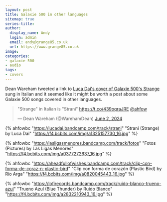 ```yaml
---
layout: post
title: Galaxie 500 in other languages
sitemap: true
series-title:
author:
  display_name: Andy
  login: admin
  email: andy@grange85.co.uk
  url: https://www.grange85.co.uk
image:
categories:
- galaxie 500
- audio
tags:
- covers
---
```

Dean Wareham tweeted a link to [Luca Dai's cover of Galaxie 500's Strange](https://lucadai.bandcamp.com/track/strani) sung in Italian and it seemed like it might be worth a post about some Galaxie 500 songs covered in other languages.

<blockquote class="twitter-tweet"><p lang="in" dir="ltr">&quot;Strange&quot; in Italian is &quot;Strani&quot; <a href="https://t.co/439oqraJRE">https://t.co/439oqraJRE</a> <a href="https://twitter.com/ahfow?ref_src=twsrc%5Etfw">@ahfow</a></p>&mdash; Dean Wareham (@WarehamDean) <a href="https://twitter.com/WarehamDean/status/1797297382104969611?ref_src=twsrc%5Etfw">June 2, 2024</a></blockquote>

{% ahfowbc "https://lucadai.bandcamp.com/track/strani" "Strani (Strange) by Luca Dai" "https://f4.bcbits.com/img/a1325157730_16.jpg" %}

{% ahfowbc "https://lasligasmenores.bandcamp.com/track/fotos" "Fotos (Pictures) by Las Ligas Menores" "https://f4.bcbits.com/img/a0377272637_16.jpg" %}

{% ahfowbc "https://aheadfullofwishes.bandcamp.com/track/clip-con-forma-de-coraz-n-plastic-bird" "Clip con forma de corazón (Plastic Bird) by Río Arga" "https://f4.bcbits.com/img/a0820045443_16.jpg" %}

{% ahfowbc "https://lofirecords.bandcamp.com/track/ruido-blanco-trueno-azul" "Trueno Azul (Blue Thunder) by Ruido Blanco" "https://f4.bcbits.com/img/a2832210943_16.jpg" %}
